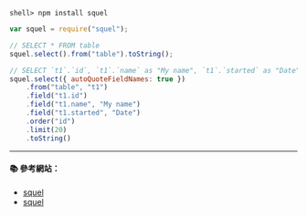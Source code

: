 ```console
shell> npm install squel
```

```js
var squel = require("squel");

// SELECT * FROM table 
squel.select().from("table").toString();

// SELECT `t1`.`id`, `t1`.`name` as "My name", `t1`.`started` as "Date" FROM table `t1` ORDER BY id ASC LIMIT 20 
squel.select({ autoQuoteFieldNames: true })
    .from("table", "t1")
    .field("t1.id")
    .field("t1.name", "My name")
    .field("t1.started", "Date")
    .order("id")
    .limit(20)
    .toString()
```

---

#### :books: 參考網站：
- [squel](https://hiddentao.github.io/squel/)
- [squel](https://www.npmjs.com/package/squel)
